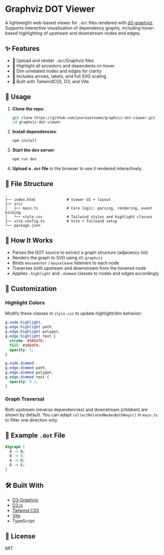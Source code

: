 # Graphviz DOT Viewer

A lightweight web-based viewer for `.dot` files rendered with [d3-graphviz](https://github.com/magjac/d3-graphviz). Supports interactive visualization of dependency graphs, including hover-based highlighting of upstream and downstream nodes and edges.

## ✨ Features

- 📄 Upload and render `.dot`/Graphviz files
- 🧽 Highlight all ancestors and dependents on hover
- 🍗 Dim unrelated nodes and edges for clarity
- 🏹 Includes arrows, labels, and full SVG scaling
- 💅 Built with TailwindCSS, D3, and Vite

## 🚀 Usage

1. **Clone the repo**:

   ```bash
   git clone https://github.com/yourusername/graphviz-dot-viewer.git
   cd graphviz-dot-viewer
   ```

2. **Install dependencies**:

   ```bash
   npm install
   ```

3. **Start the dev server**:

   ```bash
   npm run dev
   ```

4. **Upload a `.dot` file** in the browser to see it rendered interactively.

## 📁 File Structure

```
.
├── index.html              # Viewer UI + layout
├── src/
│   ├── main.ts             # Core logic: parsing, rendering, event binding
│   └── style.css           # Tailwind styles and highlight classes
├── vite.config.ts          # Vite + Tailwind setup
└── package.json
```

## 🧐 How It Works

- Parses the DOT source to extract a graph structure (adjacency list)
- Renders the graph to SVG using `d3-graphviz`
- Binds `mouseenter` / `mouseleave` listeners to each node
- Traverses both upstream and downstream from the hovered node
- Applies `.highlight` and `.dimmed` classes to nodes and edges accordingly

## 🎨 Customization

### Highlight Colors

Modify these classes in `style.css` to update highlight/dim behavior:

```css
g.node.highlight,
g.edge.highlight path,
g.edge.highlight polygon,
g.edge.highlight text {
  stroke: #38bdf8;
  fill: #38bdf8;
  opacity: 1;
}

g.node.dimmed,
g.edge.dimmed path,
g.edge.dimmed polygon,
g.edge.dimmed text {
  opacity: 0.2;
}
```

### Graph Traversal

Both upstream (reverse dependencies) and downstream (children) are shown by default. You can adapt `collectRelatedNodesBothWays()` in `main.ts` to filter one direction only.

## 📄 Example `.dot` File

```dot
digraph {
  A -> B;
  B -> C;
  A -> D;
  D -> E;
}
```

## 🛠️ Built With

- [D3-Graphviz](https://github.com/magjac/d3-graphviz)
- [D3.js](https://d3js.org)
- [Tailwind CSS](https://tailwindcss.com)
- [Vite](https://vitejs.dev)
- TypeScript

## 📘 License

MIT
